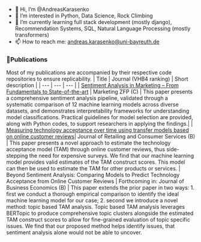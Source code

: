 - 👋 Hi, I’m @AndreasKarasenko
- 👀 I’m interested in Python, Data Science, Rock Climbing
- 🌱 I’m currently learning full stack development (mostly django), Recommendation Systems, SQL, Natural Language Processing (mostly transformers)
- 📫 How to reach me: andreas.karasenko@uni-bayreuth.de

### 📄Publications 
Most of my publications are accompanied by their respective code repositories to ensure replicability.
| Title | Journal (VHB4 ranking) | Short description |
| --- | --- | --- |
| [Sentiment Analysis in Marketing – From Fundamentals to State-of-the-art](https://doi.org/10.15358/0344-1369-2025-1-45) | Marketing ZFP (C) | This paper presents a comprehensive sentiment analysis pipeline, validated through a systematic comparison of 12 machine learning models across diverse datasets, and demonstrates interpretability frameworks for understanding model classifications. Practical guidelines for model selection are provided, along with Python codes, to support researchers in applying the findings.|
| [Measuring technology acceptance over time using transfer models based on online customer reviews](https://doi.org/10.1016/j.jretconser.2025.104278)| Journal of Retailing and Consumer Services (B) | This paper presents a novel approach to estimate the technology acceptance model (TAM) through online customer reviews, thus side-stepping the need for expensive surveys. We find that our machine learning model provides valid estimates of the TAM construct scores. This model can then be used to estimate the TAM for other products or services.
| Beyond Sentiment Analysis: Comparing Models to Predict Technology Acceptance from Online Customer Reviews | Forthcoming in: Journal of Business Economics (B) | This paper extends the prior paper in two ways: 1. first we conduct a thorough empirical comparison to identify the ideal machine learning model for our case; 2. second we introduce a novel method: topic based TAM analysis. Topic based TAM analysis leverages BERTopic to produce comprehensive topic clusters alongside the estimated TAM construct scores to allow for fine-grained evaluation of topic specific issues. We find that our proposed method helps identify issues, that sentiment analysis alone would not be able to uncover.

<!---
AndreasKarasenko/AndreasKarasenko is a ✨ special ✨ repository because its `README.md` (this file) appears on your GitHub profile.
You can click the Preview link to take a look at your changes.
--->
